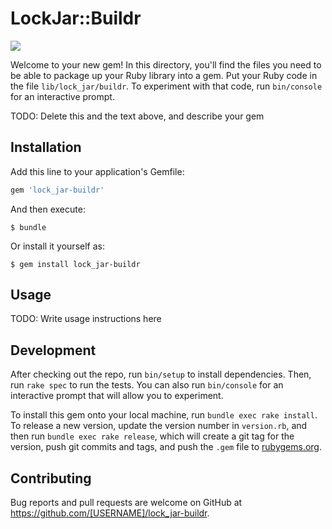 # LockJar::Buildr

![](https://travis-ci.org/mguymon/lock_jar-buildr.svg?branch=master)

Welcome to your new gem! In this directory, you'll find the files you need to be able to package up your Ruby library into a gem. Put your Ruby code in the file `lib/lock_jar/buildr`. To experiment with that code, run `bin/console` for an interactive prompt.

TODO: Delete this and the text above, and describe your gem

## Installation

Add this line to your application's Gemfile:

```ruby
gem 'lock_jar-buildr'
```

And then execute:

    $ bundle

Or install it yourself as:

    $ gem install lock_jar-buildr

## Usage

TODO: Write usage instructions here

## Development

After checking out the repo, run `bin/setup` to install dependencies. Then, run `rake spec` to run the tests. You can also run `bin/console` for an interactive prompt that will allow you to experiment.

To install this gem onto your local machine, run `bundle exec rake install`. To release a new version, update the version number in `version.rb`, and then run `bundle exec rake release`, which will create a git tag for the version, push git commits and tags, and push the `.gem` file to [rubygems.org](https://rubygems.org).

## Contributing

Bug reports and pull requests are welcome on GitHub at https://github.com/[USERNAME]/lock_jar-buildr.

